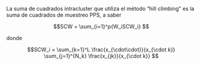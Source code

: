 La suma de cuadrados intracluster que utiliza el método “hill climbing” 
es la suma de cuadrados de muestreo PPS, a saber

```math
SCW = \sum_{i=1}^p{W_iSCW_i} 
```

donde

```math
SCW_i = \sum_{k=1}^L \frac{x_{\cdot\cdot}}{x_{\cdot k}}
        \sum_{j=1}^{N_k} \frac{x_{jk}}{x_{\cdot k}}
        
```